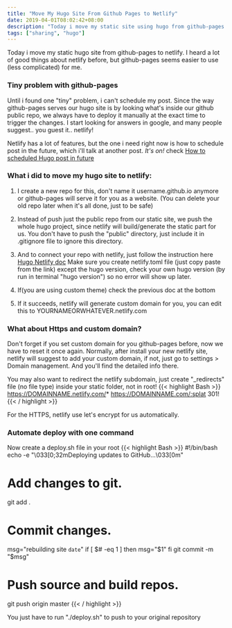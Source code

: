 ```yaml
---
title: "Move My Hugo Site From Github Pages to Netlify"
date: 2019-04-01T08:02:42+08:00
description: "Today i move my static site using hugo from github-pages to netlify hosting provider"
tags: ["sharing", "hugo"]
---
```


Today i move my static hugo site from github-pages to netlify. I heard a lot of good things about netlify before, but github-pages seems easier to use (less complicated) for me.

### Tiny problem with github-pages
Until i found one "tiny" problem, i can't schedule my post. Since the way github-pages serves our hugo site is by looking what's inside our github public repo, we always have to deploy it manually at the exact time to trigger the changes. I start looking for answers in google, and many people suggest.. you guest it.. netlify!

Netlify has a lot of features, but the one i need right now is how to schedule post in the future, which i'll talk at another post. *It's on!* check [How to scheduled Hugo post in future](/how-to-schedule-post-in-future-for-hugo/)

###  What i did to move my hugo site to netlify:

1. I create a new repo for this, don't name it username.github.io anymore or github-pages will serve it for you as a website. (You can delete your old repo later when it's all done, just to be safe)

2. Instead of push just the public repo from our static site, we push the whole hugo project, since netlify will build/generate the static part for us. You don't have to push the "public" directory, just include it in .gitignore file to ignore this directory.

3. And to connect your repo with netlify, just follow the instruction here [Hugo Netlify doc](https://gohugo.io/hosting-and-deployment/hosting-on-netlify/) Make sure you create netlify.toml file (just copy paste from the link) except the hugo version, check your own hugo version (by run in terminal "hugo version") so no error will show up later.

4. If(you are using custom theme) check the previous doc at the bottom

5. If it succeeds, netlify will generate custom domain for you, you can edit this to YOURNAMEORWHATEVER.netlify.com

### What about Https and custom domain?

Don't forget if you set custom domain for you github-pages before, now we have to reset it once again. Normally, after install your new netlify site, netlify will suggest to add your custom domain, if not, just go to settings > Domain management. And you'll find the detailed info there.

You may also want to redirect the netlify subdomain, just create "_redirects" file (no file type) inside your static folder, not in root!
{{< highlight Bash >}}
https://DOMAINNAME.netlify.com/* https://DOMAINNAME.com/:splat 301!
{{< / highlight >}}

For the HTTPS, netlify use let's encrypt for us automatically.

### Automate deploy with one command
Now create a deploy.sh file in your root
{{< highlight Bash >}}
#!/bin/bash
echo -e "\033[0;32mDeploying updates to GitHub...\033[0m"

# Add changes to git.
git add .

# Commit changes.
msg="rebuilding site `date`"
if [ $# -eq 1 ]
  then msg="$1"
fi
git commit -m "$msg"

# Push source and build repos.
git push origin master
{{< / highlight >}}

You just have to run "./deploy.sh" to push to your original repository

